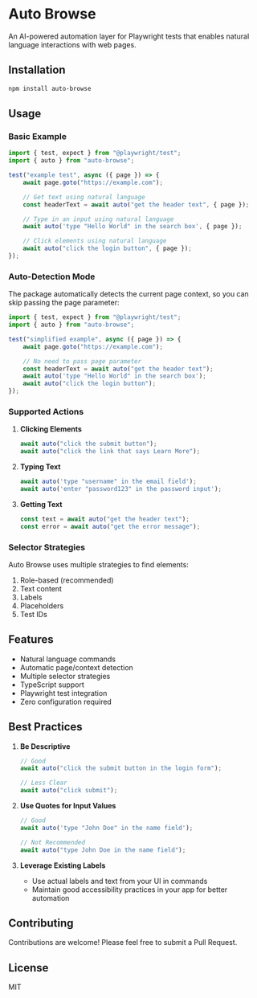 # Auto Browse

An AI-powered automation layer for Playwright tests that enables natural language interactions with web pages.

## Installation

```bash
npm install auto-browse
```

## Usage

### Basic Example

```typescript
import { test, expect } from "@playwright/test";
import { auto } from "auto-browse";

test("example test", async ({ page }) => {
	await page.goto("https://example.com");

	// Get text using natural language
	const headerText = await auto("get the header text", { page });

	// Type in an input using natural language
	await auto('type "Hello World" in the search box', { page });

	// Click elements using natural language
	await auto("click the login button", { page });
});
```

### Auto-Detection Mode

The package automatically detects the current page context, so you can skip passing the page parameter:

```typescript
import { test, expect } from "@playwright/test";
import { auto } from "auto-browse";

test("simplified example", async ({ page }) => {
	await page.goto("https://example.com");

	// No need to pass page parameter
	const headerText = await auto("get the header text");
	await auto('type "Hello World" in the search box');
	await auto("click the login button");
});
```

### Supported Actions

1. **Clicking Elements**

   ```typescript
   await auto("click the submit button");
   await auto("click the link that says Learn More");
   ```

2. **Typing Text**

   ```typescript
   await auto('type "username" in the email field');
   await auto('enter "password123" in the password input');
   ```

3. **Getting Text**
   ```typescript
   const text = await auto("get the header text");
   const error = await auto("get the error message");
   ```

### Selector Strategies

Auto Browse uses multiple strategies to find elements:

1. Role-based (recommended)
2. Text content
3. Labels
4. Placeholders
5. Test IDs

## Features

- Natural language commands
- Automatic page/context detection
- Multiple selector strategies
- TypeScript support
- Playwright test integration
- Zero configuration required

## Best Practices

1. **Be Descriptive**

   ```typescript
   // Good
   await auto("click the submit button in the login form");

   // Less Clear
   await auto("click submit");
   ```

2. **Use Quotes for Input Values**

   ```typescript
   // Good
   await auto('type "John Doe" in the name field');

   // Not Recommended
   await auto("type John Doe in the name field");
   ```

3. **Leverage Existing Labels**
   - Use actual labels and text from your UI in commands
   - Maintain good accessibility practices in your app for better automation

## Contributing

Contributions are welcome! Please feel free to submit a Pull Request.

## License

MIT
